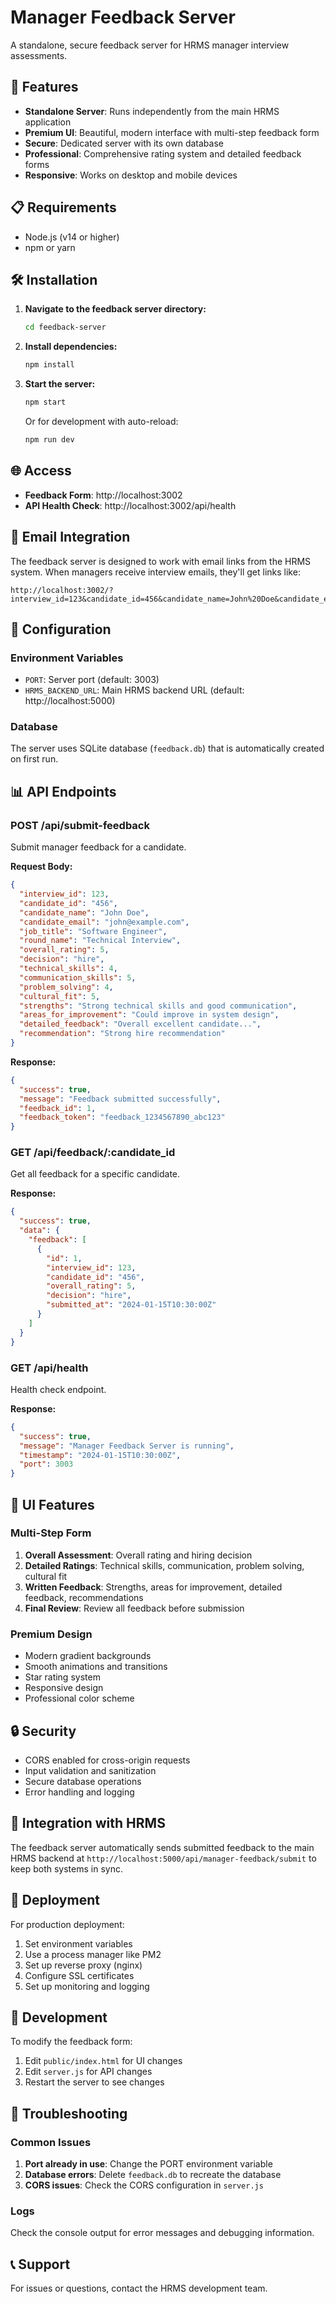 # Manager Feedback Server

A standalone, secure feedback server for HRMS manager interview assessments.

## 🚀 Features

- **Standalone Server**: Runs independently from the main HRMS application
- **Premium UI**: Beautiful, modern interface with multi-step feedback form
- **Secure**: Dedicated server with its own database
- **Professional**: Comprehensive rating system and detailed feedback forms
- **Responsive**: Works on desktop and mobile devices

## 📋 Requirements

- Node.js (v14 or higher)
- npm or yarn

## 🛠️ Installation

1. **Navigate to the feedback server directory:**
   ```bash
   cd feedback-server
   ```

2. **Install dependencies:**
   ```bash
   npm install
   ```

3. **Start the server:**
   ```bash
   npm start
   ```

   Or for development with auto-reload:
   ```bash
   npm run dev
   ```

## 🌐 Access

- **Feedback Form**: http://localhost:3002
- **API Health Check**: http://localhost:3002/api/health

## 📧 Email Integration

The feedback server is designed to work with email links from the HRMS system. When managers receive interview emails, they'll get links like:

```
http://localhost:3002/?interview_id=123&candidate_id=456&candidate_name=John%20Doe&candidate_email=john@example.com&job_title=Software%20Engineer&round_name=Technical%20Interview
```

## 🔧 Configuration

### Environment Variables

- `PORT`: Server port (default: 3003)
- `HRMS_BACKEND_URL`: Main HRMS backend URL (default: http://localhost:5000)

### Database

The server uses SQLite database (`feedback.db`) that is automatically created on first run.

## 📊 API Endpoints

### POST /api/submit-feedback
Submit manager feedback for a candidate.

**Request Body:**
```json
{
  "interview_id": 123,
  "candidate_id": "456",
  "candidate_name": "John Doe",
  "candidate_email": "john@example.com",
  "job_title": "Software Engineer",
  "round_name": "Technical Interview",
  "overall_rating": 5,
  "decision": "hire",
  "technical_skills": 4,
  "communication_skills": 5,
  "problem_solving": 4,
  "cultural_fit": 5,
  "strengths": "Strong technical skills and good communication",
  "areas_for_improvement": "Could improve in system design",
  "detailed_feedback": "Overall excellent candidate...",
  "recommendation": "Strong hire recommendation"
}
```

**Response:**
```json
{
  "success": true,
  "message": "Feedback submitted successfully",
  "feedback_id": 1,
  "feedback_token": "feedback_1234567890_abc123"
}
```

### GET /api/feedback/:candidate_id
Get all feedback for a specific candidate.

**Response:**
```json
{
  "success": true,
  "data": {
    "feedback": [
      {
        "id": 1,
        "interview_id": 123,
        "candidate_id": "456",
        "overall_rating": 5,
        "decision": "hire",
        "submitted_at": "2024-01-15T10:30:00Z"
      }
    ]
  }
}
```

### GET /api/health
Health check endpoint.

**Response:**
```json
{
  "success": true,
  "message": "Manager Feedback Server is running",
  "timestamp": "2024-01-15T10:30:00Z",
  "port": 3003
}
```

## 🎨 UI Features

### Multi-Step Form
1. **Overall Assessment**: Overall rating and hiring decision
2. **Detailed Ratings**: Technical skills, communication, problem solving, cultural fit
3. **Written Feedback**: Strengths, areas for improvement, detailed feedback, recommendations
4. **Final Review**: Review all feedback before submission

### Premium Design
- Modern gradient backgrounds
- Smooth animations and transitions
- Star rating system
- Responsive design
- Professional color scheme

## 🔒 Security

- CORS enabled for cross-origin requests
- Input validation and sanitization
- Secure database operations
- Error handling and logging

## 🔄 Integration with HRMS

The feedback server automatically sends submitted feedback to the main HRMS backend at `http://localhost:5000/api/manager-feedback/submit` to keep both systems in sync.

## 🚀 Deployment

For production deployment:

1. Set environment variables
2. Use a process manager like PM2
3. Set up reverse proxy (nginx)
4. Configure SSL certificates
5. Set up monitoring and logging

## 📝 Development

To modify the feedback form:

1. Edit `public/index.html` for UI changes
2. Edit `server.js` for API changes
3. Restart the server to see changes

## 🐛 Troubleshooting

### Common Issues

1. **Port already in use**: Change the PORT environment variable
2. **Database errors**: Delete `feedback.db` to recreate the database
3. **CORS issues**: Check the CORS configuration in `server.js`

### Logs

Check the console output for error messages and debugging information.

## 📞 Support

For issues or questions, contact the HRMS development team.
